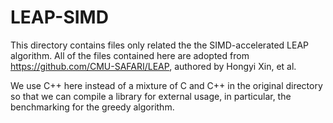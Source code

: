 # LEAP-SIMD

This directory contains files only related the the SIMD-accelerated LEAP algorithm. All of the files contained here are adopted from https://github.com/CMU-SAFARI/LEAP, authored by Hongyi Xin, et al.

We use C++ here instead of a mixture of C and C++ in the original directory so that we can compile a library for external usage, in particular, the benchmarking for the greedy algorithm.
